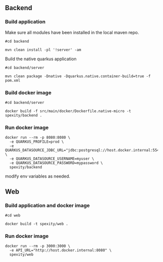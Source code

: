 ## Backend

### Build application

Make sure all modules have been installed in the local maven repo.
```shell
#cd backend

mvn clean install -pl '!server' -am
```

Build the native quarkus application 
```shell
#cd backend/server

mvn clean package -Dnative -Dquarkus.native.container-build=true -f pom.xml
```

### Build docker image
```shell
#cd backend/server

docker build -f src/main/docker/Dockerfile.native-micro -t spexity/backend .
```

### Run docker image

```shell
docker run --rm -p 8080:8080 \
  -e QUARKUS_PROFILE=prod \
  -e QUARKUS_DATASOURCE_JDBC_URL="jdbc:postgresql://host.docker.internal:55432/spexity" \
  -e QUARKUS_DATASOURCE_USERNAME=myuser \
  -e QUARKUS_DATASOURCE_PASSWORD=mypassword \
  spexity/backend
```
modify env variables as needed.

## Web

### Build application and docker image
```shell
#cd web

docker build -t spexity/web .
```


### Run docker image

```shell
docker run --rm -p 3000:3000 \
  -e API_URL="http://host.docker.internal:8080" \
  spexity/web
```
